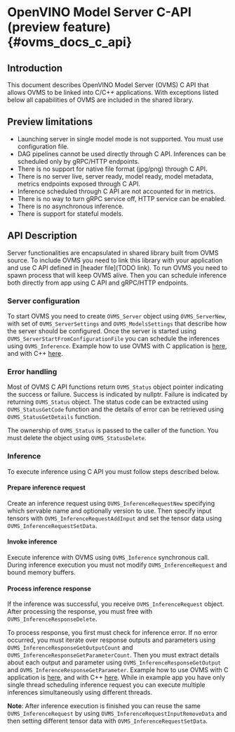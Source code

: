 # OpenVINO Model Server C-API (preview feature) {#ovms_docs_c_api}

## Introduction

This document describes OpenVINO Model Server (OVMS) C API that allows OVMS to be linked into C/C++ applications. With exceptions listed below all capabilities of OVMS are included in the shared library.

## Preview limitations
* Launching server in single model mode is not supported. You must use configuration file.
* DAG pipelines cannot be used directly through C API. Inferences can be scheduled only by gRPC/HTTP endpoints.
* There is no support for native file format (jpg/png) through C API.
* There is no server live, server ready, model ready, model metadata, metrics endpoints exposed through C API.
* Inference scheduled through C API are not accounted for in metrics.
* There is no way to turn gRPC service off, HTTP service can be enabled.
* There is no asynchronous inference.
* There is support for stateful models.

## API Description

Server functionalities are encapsulated in shared library built from OVMS source. To include OVMS you need to link this library with your application and use C API defined in [header file](TODO link). To run OVMS you need to spawn process that will keep OVMS alive. Then you can schedule inference both directly from app using C API and gRPC/HTTP endpoints.

### Server configuration

To start OVMS you need to create `OVMS_Server` object using `OVMS_ServerNew`, with set of `OVMS_ServerSettings` and `OVMS_ModelsSettings` that describe how the server should be configured. Once the server is started using `OVMS_ServerStartFromConfigurationFile` you can schedule the inferences using `OVMS_Inference`. Example how to use OVMS with C application is [here](TODO), and with C++ [here](TODO).

### Error handling
Most of OVMS C API functions return `OVMS_Status` object pointer indicating the success or failure. Success is indicated by nullptr. Failure is indicated by returning `OVMS_Status` object. The status code can be extracted using `OVMS_StatusGetCode` function and the details of error can be retrieved using `OVMS_StatusGetDetails` function.

The ownership of `OVMS_Status` is passed to the caller of the function. You must delete the object using `OVMS_StatusDelete`.

### Inference

To execute inference using C API you must follow steps described below.

#### Prepare inference request
Create an inference request using `OVMS_InferenceRequestNew` specifying which servable name and optionally version to use. Then specify input tensors with `OVMS_InferenceRequestAddInput` and set the tensor data using `OVMS_InferenceRequestSetData`.

#### Invoke inference
Execute inference with OVMS using `OVMS_Inference` synchronous call. During inference execution you must not modify `OVMS_InferenceRequest` and bound memory buffers.

#### Process inference response
If the inference was successful, you receive `OVMS_InferenceRequest` object. After processing the response, you must free with `OVMS_InferenceResponseDelete`.

To process response, you first must check for inference error. If no error occurred, you must iterate over response outputs and parameters using `OVMS_InferenceResponseGetOutputCount` and `OVMS_InferenceResponseGetParameterCount`. Then you must extract details about each output and parameter using `OVMS_InferenceResponseGetOutput` and `OVMS_InferenceResponseGetParameter`. Example how to use OVMS with C application is [here](TODO), and with C++ [here](TODO). While in example app you have only single thread scheduling inference request you can execute multiple inferences simultaneously using different threads.

**Note**: After inference execution is finished you can reuse the same `OVMS_InferenceRequest` by using `OVMS_InferenceRequestInputRemoveData` and then setting different tensor data with `OVMS_InferenceRequestSetData`.
